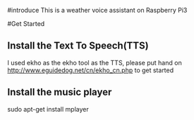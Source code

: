 
#introduce
This is a weather voice assistant on Raspberry Pi3

#Get Started
## Install the Text To Speech(TTS) 
I used ekho as the ekho tool as the TTS, please put hand on http://www.eguidedog.net/cn/ekho_cn.php to get started
## Install the music player
sudo apt-get install mplayer
